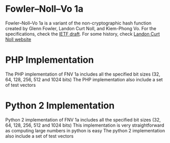 # Fowler–Noll–Vo 1a
Fowler–Noll–Vo 1a is a variant of the non-cryptographic hash function created by Glenn Fowler, Landon Curt Noll, and Kiem-Phong Vo.
For the specifications, check the [IETF draft](https://tools.ietf.org/html/draft-eastlake-fnv-13).
For some history, check [Landon Curt Noll website](http://www.isthe.com/chongo/tech/comp/fnv/index.html#history)

# PHP Implementation
The PHP implementation of FNV 1a includes all the specified bit sizes (32, 64, 128, 256, 512 and 1024 bits)
The PHP implementation also include a set of test vectors

# Python 2 Implementation
Python 2 implementation of FNV 1a includes all the specified bit sizes (32, 64, 128, 256, 512 and 1024 bits)
This implementation is very straightforward as computing large numbers in python is easy
The python 2 implementation also include a set of test vectors
